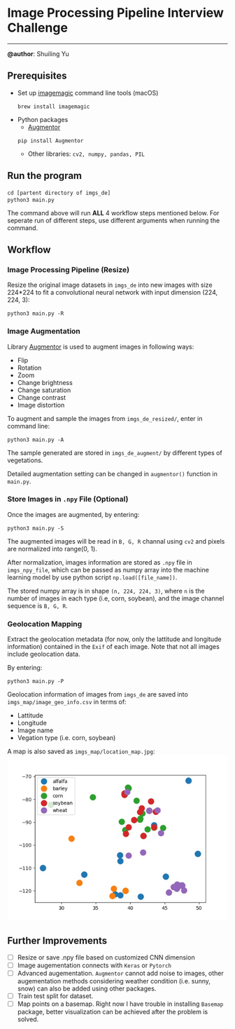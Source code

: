 # Image Processing Pipeline Interview Challenge
---

**@author**: Shuiling Yu


## Prerequisites
* Set up [imagemagic](https://www.imagemagick.org/script/index.php) command line tools (macOS)
    ```
    brew install imagemagic
    ```
* Python packages
    * [Augmentor](https://augmentor.readthedocs.io/en/master/index.html)
    ```
    pip install Augmentor
    ```
    * Other libraries: `cv2, numpy, pandas, PIL`

## Run the program
```
cd [partent directory of imgs_de]
python3 main.py
```
The command above will run **ALL** 4 workflow steps mentioned below. For seperate run of different steps, use different arguments when running the command.

## Workflow
### Image Processing Pipeline (Resize)
Resize the original image datasets in `imgs_de` into new images with size 224\*224 to fit a convolutional neural network with input dimension (224, 224, 3):
```
python3 main.py -R
```
### Image Augmentation
Library [Augmentor](https://augmentor.readthedocs.io/en/master/index.html) is used to augment images in following ways:
* Flip
* Rotation
* Zoom
* Change brightness
* Change saturation
* Change contrast
* Image distortion

To augment and sample the images from `imgs_de_resized/`, enter in command line:
```
python3 main.py -A
```
The sample generated are stored in `imgs_de_augment/` by different types of vegetations.

Detailed augmentation setting can be changed in `augmentor()` function in `main.py`.

### Store Images in `.npy` File (Optional)
Once the images are augmented, by entering:
```
python3 main.py -S
```

The augmented images will be read in `B, G, R` channal using `cv2` and pixels are normalized into range(0, 1).

After normalization, images information are stored as `.npy` file in `imgs_npy_file`, 
which can be passed as numpy array into the machine learning model by use python script `np.load([file_name])`.

The stored numpy array is in shape `(n, 224, 224, 3)`, where `n` is the number of images in each type (i.e, corn, soybean), and the image channel sequence is `B, G, R`.

### Geolocation Mapping
Extract the geolocation metadata (for now, only the lattitude and longitude information) contained in the `Exif` of each image. 
Note that not all images include geolocation data.

By entering: 
```
python3 main.py -P
```
Geolocation information of images from `imgs_de` are saved into `imgs_map/image_geo_info.csv` in terms of:
* Lattitude
* Longitude
* Image name
* Vegation type (i.e. corn, soybean)

A map is also saved as `imgs_map/location_map.jpg`:
![visualize](location_map.jpg)

## Further Improvements
- [ ] Resize or save .npy file based on customized CNN dimension
- [ ] Image augementation connects with `Keras` or `Pytorch`
- [ ] Advanced augementation. `Augmentor` cannot add noise to images, other augementation methods considering weather condition (i.e. sunny, snow) can also be added using other packages.
- [ ] Train test split for dataset.
- [ ] Map points on a basemap. Right now I have trouble in installing `Basemap` package, better visualization can be achieved after the problem is solved.